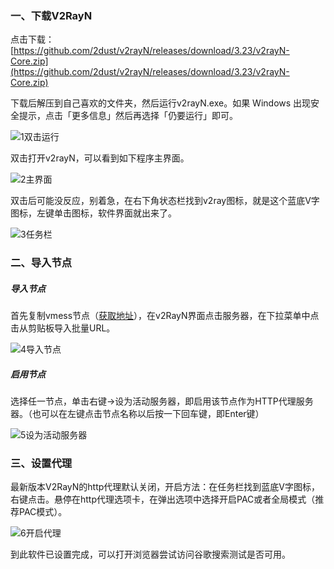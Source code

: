 ### 一、下载V2RayN


点击下载：[https://github.com/2dust/v2rayN/releases/download/3.23/v2rayN-Core.zip](https://github.com/2dust/v2rayN/releases/download/3.23/v2rayN-Core.zip)

下载后解压到自己喜欢的文件夹，然后运行v2rayN.exe。如果 Windows 出现安全提示，点击「更多信息」然后再选择「仍要运行」即可。

![1双击运行](https://github.com/freefq/tutorials/blob/master/img/1.png)



双击打开v2rayN，可以看到如下程序主界面。

![2主界面](https://github.com/freefq/tutorials/blob/master/img/2.png)

双击后可能没反应，别着急，在右下角状态栏找到v2ray图标，就是这个蓝底V字图标，左键单击图标，软件界面就出来了。

![3任务栏](https://github.com/freefq/tutorials/blob/master/img/3.png)

### 二、导入节点

##### 导入节点

首先复制vmess节点（[获取地址](https://github.com/freefq/free)），在v2RayN界面点击服务器，在下拉菜单中点击从剪贴板导入批量URL。

![4导入节点](https://github.com/freefq/tutorials/blob/master/img/4.png)



##### 启用节点

选择任一节点，单击右键->设为活动服务器，即启用该节点作为HTTP代理服务器。（也可以在左键点击节点名称以后按一下回车键，即Enter键）

![5设为活动服务器](https://github.com/freefq/tutorials/blob/master/img/5.png)



### 三、设置代理

最新版本V2RayN的http代理默认关闭，开启方法：在任务栏找到蓝底V字图标，右键点击。悬停在http代理选项卡，在弹出选项中选择开启PAC或者全局模式（推荐PAC模式）。

![6开启代理](https://github.com/freefq/tutorials/blob/master/img/6.png)

到此软件已设置完成，可以打开浏览器尝试访问谷歌搜索测试是否可用。


